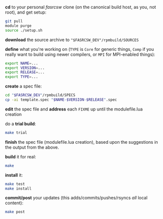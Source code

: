 __cd__ to your personal *fasrcsw* clone (on the canonical build host, as you, not root), and get setup:

``` bash
git pull
module purge
source ./setup.sh
```

__download__ the source archive to `"$FASRCSW_DEV"/rpmbuild/SOURCES`

__define__ what you're working on (`TYPE` is `Core` for generic things, `Comp` if you really want to build using newer compilers, or `MPI` for MPI-enabled things):

``` bash
export NAME=...
export VERSION=...
export RELEASE=...
export TYPE=...
```

__create__ a spec file:

``` bash
cd "$FASRCSW_DEV"/rpmbuild/SPECS
cp -ai template.spec "$NAME-$VERSION-$RELEASE".spec
```

__edit__ the spec file and __address__ each `FIXME` up until the modulefile.lua creation

do a __trial build__:

``` bash
make trial
```

__finish__ the spec file (modulefile.lua creation), based upon the suggestions in the output from the above.

__build__ it for real:

``` bash
make
```

__install__ it:

``` bash
make test
make install
```

__commit/post__ your updates (this adds/commits/pushes/rsyncs *all* local content):

``` bash
make post
```
